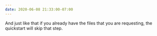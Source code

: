 ```yaml
---
date: 2020-06-08 21:33:00-07:00
---
```


And just like that if you already have the files that you are requesting, the
quickstart will skip that step.